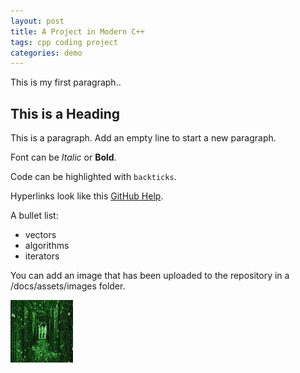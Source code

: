 ```yaml
---
layout: post
title: A Project in Modern C++
tags: cpp coding project
categories: demo
---
```


This is my first paragraph..

## This is a Heading

This is a paragraph. Add an empty line to start a new paragraph.

Font can be *Italic* or **Bold**.

Code can be highlighted with `backticks`.

Hyperlinks look like this [GitHub Help](https://help.github.com/).

A bullet list:

- vectors
- algorithms
- iterators

You can add an image that has been uploaded to the repository in a /docs/assets/images folder.

<img src="docs/assets/images/1057de84afb011463edd2648dd4df212750a0db3.jpeg" width="100" height="100">

